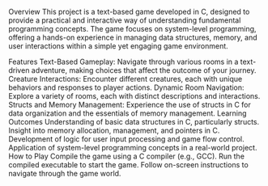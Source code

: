 Overview
This project is a text-based game developed in C, designed to provide a practical and interactive way of understanding fundamental programming concepts. The game focuses on system-level programming, offering a hands-on experience in managing data structures, memory, and user interactions within a simple yet engaging game environment.

Features
Text-Based Gameplay: Navigate through various rooms in a text-driven adventure, making choices that affect the outcome of your journey.
Creature Interactions: Encounter different creatures, each with unique behaviors and responses to player actions.
Dynamic Room Navigation: Explore a variety of rooms, each with distinct descriptions and interactions.
Structs and Memory Management: Experience the use of structs in C for data organization and the essentials of memory management.
Learning Outcomes
Understanding of basic data structures in C, particularly structs.
Insight into memory allocation, management, and pointers in C.
Development of logic for user input processing and game flow control.
Application of system-level programming concepts in a real-world project.
How to Play
Compile the game using a C compiler (e.g., GCC).
Run the compiled executable to start the game.
Follow on-screen instructions to navigate through the game world.